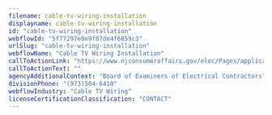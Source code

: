 ```yaml
---
filename: cable-tv-wiring-installation
displayname: cable-tv-wiring-installation
id: "cable-tv-wiring-installation"
webflowId: "5f77297e8e9f87de4f6859c3"
urlSlug: "cable-tv-wiring-installation"
webflowName: "Cable TV Wiring Installation"
callToActionLink: "https://www.njconsumeraffairs.gov/elec/Pages/applications.aspx"
callToActionText: ""
agencyAdditionalContext: "Board of Examiners of Electrical Contractors"
divisionPhone: "(973)504-6410"
webflowIndustry: "Cable TV Wiring"
licenseCertificationClassification: "CONTACT"
---
```

